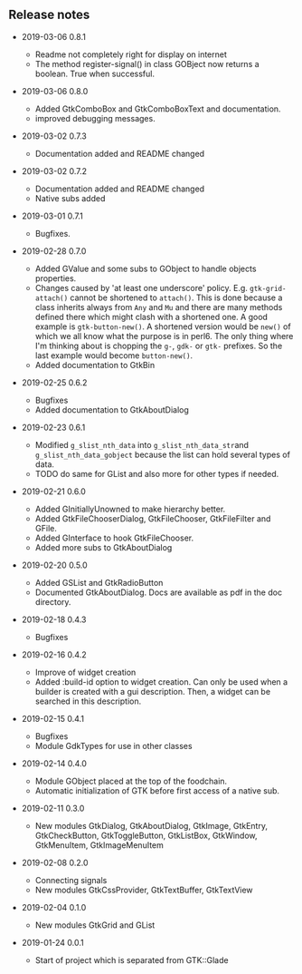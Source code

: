 ## Release notes

* 2019-03-06 0.8.1
  * Readme not completely right for display on internet
  * The method register-signal() in class GOBject now returns a boolean. True when successful.

* 2019-03-06 0.8.0
  * Added GtkComboBox and GtkComboBoxText and documentation.
  * improved debugging messages.

* 2019-03-02 0.7.3
  * Documentation added and README changed

* 2019-03-02 0.7.2
  * Documentation added and README changed
  * Native subs added

* 2019-03-01 0.7.1
  * Bugfixes.

* 2019-02-28 0.7.0
  * Added GValue and some subs to GObject to handle objects properties.
  * Changes caused by 'at least one underscore' policy. E.g. `gtk-grid-attach()` cannot be shortened to `attach()`. This is done because a class inherits always from `Any` and `Mu` and there are many methods defined there which might clash with a shortened one. A good example is `gtk-button-new()`. A shortened version would be `new()` of which we all know what the purpose is in perl6. The only thing where I'm thinking about is chopping the `g-`, `gdk-` or `gtk-` prefixes. So the last example would become `button-new()`.
  * Added documentation to GtkBin

* 2019-02-25 0.6.2
  * Bugfixes
  * Added documentation to GtkAboutDialog

* 2019-02-23 0.6.1
  * Modified `g_slist_nth_data` into `g_slist_nth_data_str`and `g_slist_nth_data_gobject` because the list can hold several types of data.
  * TODO do same for GList and also more for other types if needed.

* 2019-02-21 0.6.0
  * Added GInitiallyUnowned to make hierarchy better.
  * Added GtkFileChooserDialog, GtkFileChooser, GtkFileFilter and GFile.
  * Added GInterface to hook GtkFileChooser.
  * Added more subs to GtkAboutDialog

* 2019-02-20 0.5.0
  * Added GSList and GtkRadioButton
  * Documented GtkAboutDialog. Docs are available as pdf in the doc directory.

* 2019-02-18 0.4.3
  * Bugfixes

* 2019-02-16 0.4.2
  * Improve of widget creation
  * Added :build-id option to widget creation. Can only be used when a builder is created with a gui description. Then, a widget can be searched in this description.

* 2019-02-15 0.4.1
  * Bugfixes
  * Module GdkTypes for use in other classes

* 2019-02-14 0.4.0
  * Module GObject placed at the top of the foodchain.
  * Automatic initialization of GTK before first access of a native sub.

* 2019-02-11 0.3.0
  * New modules GtkDialog, GtkAboutDialog, GtkImage, GtkEntry, GtkCheckButton, GtkToggleButton, GtkListBox, GtkWindow, GtkMenuItem, GtkImageMenuItem

* 2019-02-08 0.2.0
  * Connecting signals
  * New modules GtkCssProvider, GtkTextBuffer, GtkTextView

* 2019-02-04 0.1.0
  * New modules GtkGrid and GList

* 2019-01-24 0.0.1
  * Start of project which is separated from GTK::Glade
